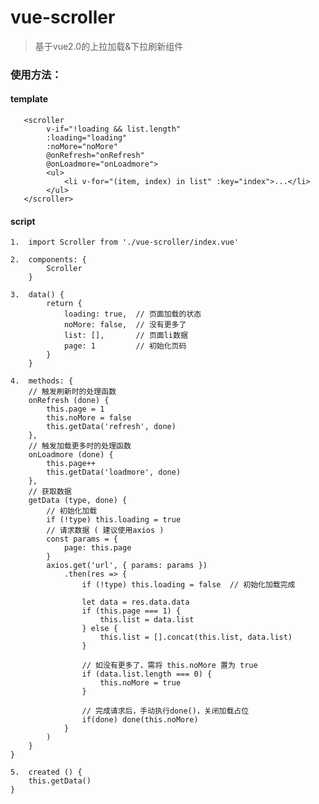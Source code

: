 # vue-scroller

> 基于vue2.0的上拉加载&下拉刷新组件  

### 使用方法：  

#### template  

       <scroller  
            v-if="!loading && list.length"  
            :loading="loading"  
            :noMore="noMore"  
            @onRefresh="onRefresh"  
            @onLoadmore="onLoadmore">  
            <ul>  
                <li v-for="(item, index) in list" :key="index">...</li>  
            </ul>  
       </scroller>  

#### script  
  
    1.  import Scroller from './vue-scroller/index.vue'  

    2.  components: {  
            Scroller  
        }  

    3.  data() {  
            return {  
                loading: true,  // 页面加载的状态  
                noMore: false,  // 没有更多了  
                list: [],       // 页面li数据  
                page: 1         // 初始化页码
            }  
        }  

    4.  methods: {  
        // 触发刷新时的处理函数  
        onRefresh (done) {  
            this.page = 1  
            this.noMore = false  
            this.getData('refresh', done)  
        },  
        // 触发加载更多时的处理函数   
        onLoadmore (done) {  
            this.page++  
            this.getData('loadmore', done)  
        },  
        // 获取数据  
        getData (type, done) {  
            // 初始化加载  
            if (!type) this.loading = true  
            // 请求数据 ( 建议使用axios )  
            const params = {  
                page: this.page  
            }  
            axios.get('url', { params: params })  
                .then(res => {  
                    if (!type) this.loading = false  // 初始化加载完成  
                    
                    let data = res.data.data  
                    if (this.page === 1) {  
                        this.list = data.list  
                    } else {  
                        this.list = [].concat(this.list, data.list)  
                    }  

                    // 如没有更多了，需将 this.noMore 置为 true  
                    if (data.list.length === 0) {  
                        this.noMore = true  
                    }  
                    
                    // 完成请求后，手动执行done()，关闭加载占位  
                    if(done) done(this.noMore)  
                }  
            )  
        }  
    }  

    5.  created () {
        this.getData()
    }
    
